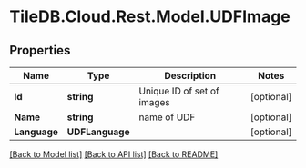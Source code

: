 
# TileDB.Cloud.Rest.Model.UDFImage

## Properties

Name | Type | Description | Notes
------------ | ------------- | ------------- | -------------
**Id** | **string** | Unique ID of set of images | [optional] 
**Name** | **string** | name of UDF | [optional] 
**Language** | **UDFLanguage** |  | [optional] 

[[Back to Model list]](../README.md#documentation-for-models)
[[Back to API list]](../README.md#documentation-for-api-endpoints)
[[Back to README]](../README.md)

